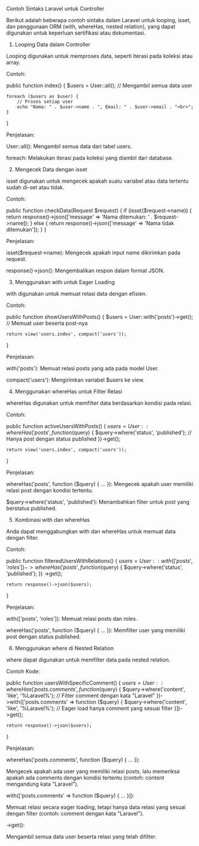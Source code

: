 Contoh Sintaks Laravel untuk Controller

Berikut adalah beberapa contoh sintaks dalam Laravel untuk looping, isset, dan penggunaan ORM (with, whereHas, nested relation), yang dapat digunakan untuk keperluan sertifikasi atau dokumentasi.

1. Looping Data dalam Controller

Looping digunakan untuk memproses data, seperti iterasi pada koleksi atau array.

Contoh:

public function index()
{
$users = User::all(); // Mengambil semua data user

    foreach ($users as $user) {
        // Proses setiap user
        echo "Nama: " . $user->name . ", Email: " . $user->email . "<br>";
    }

}

Penjelasan:

User::all(): Mengambil semua data dari tabel users.

foreach: Melakukan iterasi pada koleksi yang diambil dari database.

2. Mengecek Data dengan isset

isset digunakan untuk mengecek apakah suatu variabel atau data tertentu sudah di-set atau tidak.

Contoh:

public function checkData(Request $request)
{
    if (isset($request->name)) {
return response()->json(['message' => 'Nama ditemukan: ' . $request->name]);
} else {
return response()->json(['message' => 'Nama tidak ditemukan']);
}
}

Penjelasan:

isset($request->name): Mengecek apakah input name dikirimkan pada request.

response()->json(): Mengembalikan respon dalam format JSON.

3. Menggunakan with untuk Eager Loading

with digunakan untuk memuat relasi data dengan efisien.

Contoh:

public function showUsersWithPosts()
{
$users = User::with('posts')->get(); // Memuat user beserta post-nya

    return view('users.index', compact('users'));

}

Penjelasan:

with('posts'): Memuat relasi posts yang ada pada model User.

compact('users'): Mengirimkan variabel $users ke view.

4. Menggunakan whereHas untuk Filter Relasi

whereHas digunakan untuk memfilter data berdasarkan kondisi pada relasi.

Contoh:

public function activeUsersWithPosts()
{
$users = User::whereHas('posts', function ($query) {
$query->where('status', 'published'); // Hanya post dengan status published
})->get();

    return view('users.index', compact('users'));

}

Penjelasan:

whereHas('posts', function ($query) { ... }): Mengecek apakah user memiliki relasi post dengan kondisi tertentu.

$query->where('status', 'published'): Menambahkan filter untuk post yang berstatus published.

5. Kombinasi with dan whereHas

Anda dapat menggabungkan with dan whereHas untuk memuat data dengan filter.

Contoh:

public function filteredUsersWithRelations()
{
$users = User::with(['posts', 'roles'])
            ->whereHas('posts', function ($query) {
$query->where('status', 'published');
})
->get();

    return response()->json($users);

}

Penjelasan:

with(['posts', 'roles']): Memuat relasi posts dan roles.

whereHas('posts', function ($query) { ... }): Memfilter user yang memiliki post dengan status published.

6. Menggunakan where di Nested Relation

where dapat digunakan untuk memfilter data pada nested relation.

Contoh Kode:

public function usersWithSpecificComment()
{
$users = User::whereHas('posts.comments', function ($query) {
$query->where('content', 'like', '%Laravel%'); // Filter comment dengan kata "Laravel"
    })->with(['posts.comments' => function ($query) {
$query->where('content', 'like', '%Laravel%'); // Eager load hanya comment yang sesuai filter
}])->get();

    return response()->json($users);

}

Penjelasan:

whereHas('posts.comments', function ($query) { ... }):

Mengecek apakah ada user yang memiliki relasi posts, lalu memeriksa apakah ada comments dengan kondisi tertentu (contoh: content mengandung kata "Laravel").

with(['posts.comments' => function ($query) { ... }]):

Memuat relasi secara eager loading, tetapi hanya data relasi yang sesuai dengan filter (contoh: comment dengan kata "Laravel").

->get():

Mengambil semua data user beserta relasi yang telah difilter.
